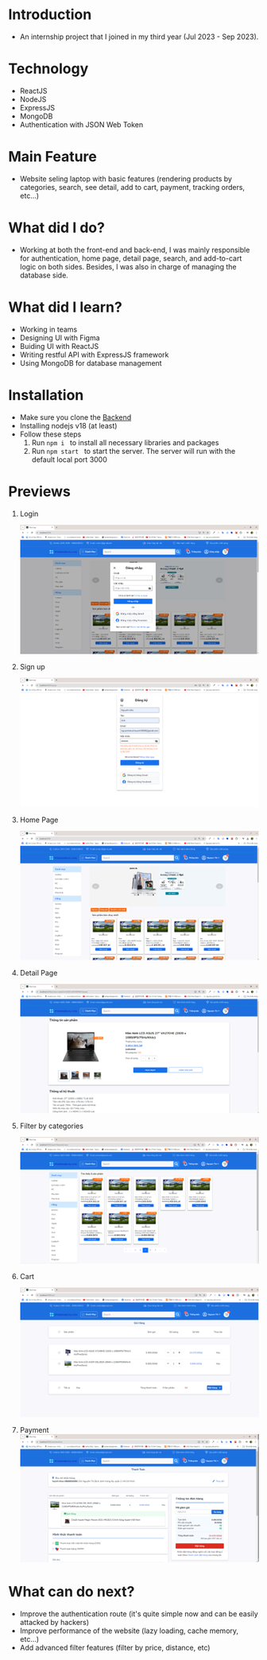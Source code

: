 # Introduction
- An internship project that I joined in my third year (Jul 2023 - Sep 2023). 

# Technology
- ReactJS
- NodeJS
- ExpressJS
- MongoDB
- Authentication with JSON Web Token
  
# Main Feature
- Website seling laptop with basic features (rendering products by categories, search, see detail, add to cart, payment, tracking orders, etc...)

# What did I do?
- Working at both the front-end and back-end, I was mainly responsible for authentication, home page, detail page, search, and  add-to-cart logic on both sides. Besides, I was also in charge of managing the database side.

# What did I learn?
- Working in teams
- Designing UI with Figma
- Buiding UI with ReactJS
- Writing restful API with ExpressJS framework
- Using MongoDB for database management
  
# Installation
- Make sure you clone the <a href='https://github.com/nguyenkieuchauanh0908/Backend-Uptech'>Backend</a>
- Installing nodejs v18 (at least)
- Follow these steps
  1. Run <code>npm i </code> to install all necessary libraries and packages
  2. Run <code>npm start </code> to start the server. The server will run with the default local port 3000

# Previews
1. Login

   <img src='previews/login.png'>
   
3. Sign up

   <img src='previews/signup.png'>
   
5. Home Page

   <img src='previews/home.png'>
   
7. Detail Page

   <img src='previews/cart_detail.png'>
   
9. Filter by categories

   <img src='previews/search.png'>
   
11. Cart

    <img src='previews/cart.png'>
    
13. Payment
    <img src='previews/payment.png'>

# What can do next?
- Improve the authentication route (it's quite simple now and can be easily attacked by hackers)
- Improve performance of the website (lazy loading, cache memory, etc...)
- Add advanced filter features (filter by price, distance, etc)
